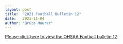 ```yaml
---
layout: post
title:  "2021 Football Bulletin 12"
date:   2021-11-04
author: "Bruce Maurer"
---
```


[Please click here to view the OHSAA Football bulletin
12](https://storage.googleapis.com/ohsaa-websites/bulletins/2021/2021-bulletin-12.pdf).
